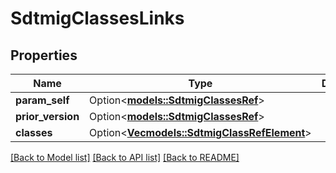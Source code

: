 # SdtmigClassesLinks

## Properties

Name | Type | Description | Notes
------------ | ------------- | ------------- | -------------
**param_self** | Option<[**models::SdtmigClassesRef**](SdtmigClassesRef.md)> |  | [optional]
**prior_version** | Option<[**models::SdtmigClassesRef**](SdtmigClassesRef.md)> |  | [optional]
**classes** | Option<[**Vec<models::SdtmigClassRefElement>**](SdtmigClassRefElement.md)> |  | [optional]

[[Back to Model list]](../README.md#documentation-for-models) [[Back to API list]](../README.md#documentation-for-api-endpoints) [[Back to README]](../README.md)


